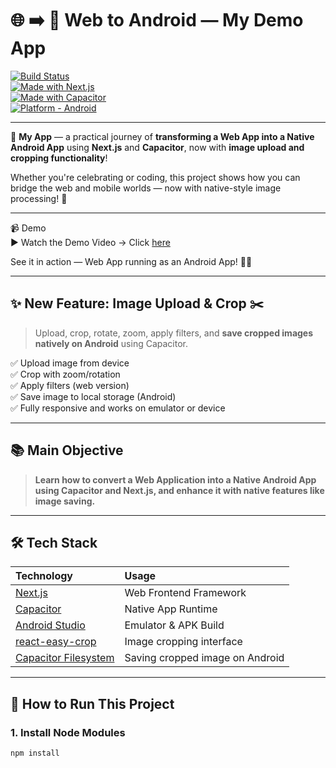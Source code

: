 # 🌐 ➡️ 🤖 Web to Android — My Demo App

[![Build Status](https://img.shields.io/badge/build-passing-brightgreen)](https://github.com/)  
[![Made with Next.js](https://img.shields.io/badge/Made%20with-Next.js-000?logo=next.js)](https://nextjs.org/)  
[![Made with Capacitor](https://img.shields.io/badge/Made%20with-Capacitor-003366?logo=capacitor)](https://capacitorjs.com/)  
[![Platform - Android](https://img.shields.io/badge/Platform-Android-green?logo=android)](https://developer.android.com/)

---

🎉 **My App** — a practical journey of **transforming a Web App into a Native Android App** using **Next.js** and **Capacitor**, now with **image upload and cropping functionality**!

Whether you're celebrating or coding, this project shows how you can bridge the web and mobile worlds — now with native-style image processing! 🚀

---

📹 Demo  
▶️ Watch the Demo Video → Click [here](https://drive.google.com/file/d/13yKqNGjQYrnGYhiPtIM1fQG-LL6pxM0E/view?usp=drive_link)


See it in action — Web App running as an Android App! 📱🔥

---

## ✨ New Feature: Image Upload & Crop ✂️

> Upload, crop, rotate, zoom, apply filters, and **save cropped images natively on Android** using Capacitor.

✅ Upload image from device  
✅ Crop with zoom/rotation  
✅ Apply filters (web version)  
✅ Save image to local storage (Android)  
✅ Fully responsive and works on emulator or device

---

## 📚 Main Objective

> **Learn how to convert a Web Application into a Native Android App using Capacitor and Next.js, and enhance it with native features like image saving.**

---

## 🛠️ Tech Stack

| Technology | Usage |
| :-- | :-- |
| [Next.js](https://nextjs.org/) | Web Frontend Framework |
| [Capacitor](https://capacitorjs.com/) | Native App Runtime |
| [Android Studio](https://developer.android.com/studio) | Emulator & APK Build |
| [react-easy-crop](https://github.com/ricardo-ch/react-easy-crop) | Image cropping interface |
| [Capacitor Filesystem](https://capacitorjs.com/docs/apis/filesystem) | Saving cropped image on Android |

---

## 🚀 How to Run This Project

### 1. Install Node Modules

```bash
npm install

